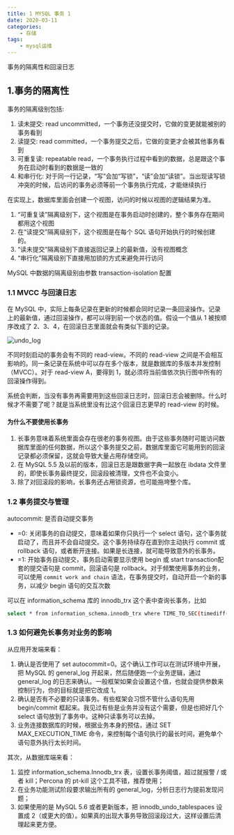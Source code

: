 ```yaml
---
title: 1 MYSQL 事务 1
date: 2020-03-11
categories:
    - 存储
tags:
    - mysql运维
---
```


事务的隔离性和回滚日志

<!-- more -->

## 1.事务的隔离性
事务的隔离级别包括:
1. 读未提交: read uncommitted，一个事务还没提交时，它做的变更就能被别的事务看到
2. 读提交: read committed，一个事务提交之后，它做的变更才会被其他事务看到
3. 可重复读: repeatable read，一个事务执行过程中看到的数据，总是跟这个事务在启动时看到的数据是一致的
4. 和串行化: 对于同一行记录，“写”会加“写锁”，“读”会加“读锁”。当出现读写锁冲突的时候，后访问的事务必须等前一个事务执行完成，才能继续执行

在实现上，数据库里面会创建一个视图，访问的时候以视图的逻辑结果为准。
1. “可重复读”隔离级别下，这个视图是在事务启动时创建的，整个事务存在期间都用这个视图
2. 在“读提交”隔离级别下，这个视图是在每个 SQL 语句开始执行的时候创建的。
3. “读未提交”隔离级别下直接返回记录上的最新值，没有视图概念
4. “串行化”隔离级别下直接用加锁的方式来避免并行访问

MySQL 中数据的隔离级别由参数  transaction-isolation 配置

### 1.1 MVCC 与回滚日志
在 MySQL 中，实际上每条记录在更新的时候都会同时记录一条回滚操作。记录上的最新值，通过回滚操作，都可以得到前一个状态的值。假设一个值从 1 被按顺序改成了 2、3、4，在回滚日志里面就会有类似下面的记录。

![undo_log](/images/mysql/MySQL45讲/undo_log.png)

不同时刻启动的事务会有不同的 read-view。不同的 read-view 之间是不会相互影响的。同一条记录在系统中可以存在多个版本，就是数据库的多版本并发控制（MVCC）。对于 read-view A，要得到 1，就必须将当前值依次执行图中所有的回滚操作得到。

系统会判断，当没有事务再需要用到这些回滚日志时，回滚日志会被删除。什么时候才不需要了呢？就是当系统里没有比这个回滚日志更早的 read-view 的时候。

#### 为什么不要使用长事务
1. 长事务意味着系统里面会存在很老的事务视图。由于这些事务随时可能访问数据库里面的任何数据，所以这个事务提交之前，数据库里面它可能用到的回滚记录都必须保留，这就会导致大量占用存储空间。
2. 在 MySQL 5.5 及以前的版本，回滚日志是跟数据字典一起放在 ibdata 文件里的，即使长事务最终提交，回滚段被清理，文件也不会变小。
3. 除了对回滚段的影响，长事务还占用锁资源，也可能拖垮整个库。

### 1.2 事务提交与管理
autocommit: 是否自动提交事务
- =0: 关闭事务的自动提交，意味着如果你只执行一个 select 语句，这个事务就启动了，而且并不会自动提交。这个事务持续存在直到你主动执行 commit 或 rollback 语句，或者断开连接。如果是长连接，就可能导致意外的长事务。
- =1: 开始事务自动提交，事务启动需要显示使用 begin 或 start transaction配套的提交语句是 commit，回滚语句是 rollback。对于频繁使用事务的业务，可以使用 `commit work and chain` 语法，在事务提交时，自动开启一个新的事务，以减少 begin 语句的交互次数

可以在 information_schema 库的 innodb_trx 这个表中查询长事务，比如

```bash
select * from information_schema.innodb_trx where TIME_TO_SEC(timediff(now(),trx_started))>60
```

### 1.3 如何避免长事务对业务的影响
从应用开发端来看：
1. 确认是否使用了 set autocommit=0。这个确认工作可以在测试环境中开展，把 MySQL 的 general_log 开起来，然后随便跑一个业务逻辑，通过 general_log 的日志来确认。一般框架如果会设置这个值，也就会提供参数来控制行为，你的目标就是把它改成 1。
2. 确认是否有不必要的只读事务。有些框架会习惯不管什么语句先用 begin/commit 框起来。我见过有些是业务并没有这个需要，但是也把好几个 select 语句放到了事务中。这种只读事务可以去掉。
3. 业务连接数据库的时候，根据业务本身的预估，通过 SET MAX_EXECUTION_TIME 命令，来控制每个语句执行的最长时间，避免单个语句意外执行太长时间。

其次，从数据库端来看：
1. 监控 information_schema.Innodb_trx 表，设置长事务阈值，超过就报警 / 或者 kill；Percona 的 pt-kill 这个工具不错，推荐使用；
2. 在业务功能测试阶段要求输出所有的 general_log，分析日志行为提前发现问题；
3. 如果使用的是 MySQL  5.6 或者更新版本，把 innodb_undo_tablespaces 设置成 2（或更大的值）。如果真的出现大事务导致回滚段过大，这样设置后清理起来更方便。
